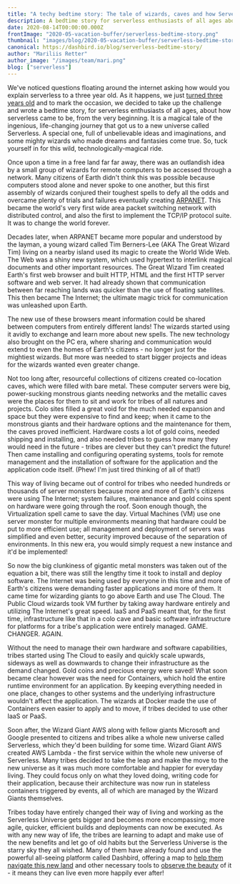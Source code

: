 ```yaml
---
title: "A techy bedtime story: The tale of wizards, caves and how Serverless came to be"
description: A bedtime story for serverless enthusiasts of all ages about how serverless came to be, from the very beginning.
date: 2020-08-14T00:00:00.000Z
frontImage: "2020-05-vacation-buffer/serverless-bedtime-story.png"
thumbnail: "images/blog/2020-05-vacation-buffer/serverless-bedtime-story.png"
canonical: https://dashbird.io/blog/serverless-bedtime-story/
author: "Mariliis Retter"
author_image: "/images/team/mari.png"
blog: ["serverless"]
---
```


We've noticed questions floating around the internet asking how would you explain serverless to a three year old. As it happens, we just [turned three years old](https://dashbird.io/blog/dashbird-turns-three-reflecting-on-year/) and to mark the occasion, we decided to take up the challenge and wrote a bedtime story, for serverless enthusiasts of all ages, about how serverless came to be, from the very beginning. It is a magical tale of the ingenious, life-changing journey that got us to a new universe called Serverless. A special one, full of unbelievable ideas and imaginations, and some mighty wizards who made dreams and fantasies come true. So, tuck yourself in for this wild, technologically-magical ride.

Once upon a time in a free land far far away, there was an outlandish idea by a small group of wizards for remote computers to be accessed through a network. Many citizens of Earth didn't think this was possible because computers stood alone and never spoke to one another, but this first assembly of wizards conjured their toughest spells to defy all the odds and overcame plenty of trials and failures eventually creating [ARPANET](https://en.wikipedia.org/wiki/ARPANET). This became the world's very first wide area packet switching network with distributed control, and also the first to implement the TCP/IP protocol suite. It was to change the world forever.

Decades later, when ARPANET became more popular and understood by the layman, a young wizard called Tim Berners-Lee (AKA The Great Wizard Tim) living on a nearby island used its magic to create the World Wide Web. The Web was a shiny new system, which used hypertext to interlink magical documents and other important resources. The Great Wizard Tim created Earth's first web browser and built HTTP, HTML and the first HTTP server software and web server. It had already shown that communication between far reaching lands was quicker than the use of floating satellites. This then became The Internet; the ultimate magic trick for communication was unleashed upon Earth.

The new use of these browsers meant information could be shared between computers from entirely different lands! The wizards started using it avidly to exchange and learn more about new spells. The new technology also brought on the PC era, where sharing and communication would extend to even the homes of Earth's citizens - no longer just for the mightiest wizards. But more was needed to start bigger projects and ideas for the wizards wanted even greater change.

Not too long after, resourceful collections of citizens created co-location caves, which were filled with bare metal. These computer servers were big, power-sucking monstrous giants needing networks and the metallic caves were the places for them to sit and work for tribes of all natures and projects. Colo sites filled a great void for the much needed expansion and space but they were expensive to find and keep; when it came to the monstrous giants and their hardware options and the maintenance for them, the caves proved inefficient. Hardware costs a lot of gold coins, needed shipping and installing, and also needed tribes to guess how many they would need in the future - tribes are clever but they can't predict the future! Then came installing and configuring operating systems, tools for remote management and the installation of software for the application and the application code itself. (Phew! I'm just tired thinking of all of that!)

This way of living became out of control for tribes who needed hundreds or thousands of server monsters because more and more of Earth's citizens were using The Internet; system failures, maintenance and gold coins spent on hardware were going through the roof. Soon enough though, the Virtualization spell came to save the day. Virtual Machines (VM) use one server monster for multiple environments meaning that hardware could be put to more efficient use; all management and deployment of servers was simplified and even better, security improved because of the separation of environments. In this new era, you would simply request a new instance and it'd be implemented!

So now the big clunkiness of gigantic metal monsters was taken out of the equation a bit, there was still the lengthy time it took to install and deploy software. The Internet was being used by everyone in this time and more of Earth's citizens were demanding faster applications and more of them. It came time for wizarding giants to go above Earth and use The Cloud. The Public Cloud wizards took VM further by taking away hardware entirely and utilizing The Internet's great speed. IaaS and PaaS meant that, for the first time, infrastructure like that in a colo cave and basic software infrastructure for platforms for a tribe's application were entirely managed. GAME. CHANGER. AGAIN.

Without the need to manage their own hardware and software capabilities, tribes started using The Cloud to easily and quickly scale upwards, sideways as well as downwards to change their infrastructure as the demand changed. Gold coins and precious energy were saved! What soon became clear however was the need for Containers, which hold the entire runtime environment for an application. By keeping everything needed in one place, changes to other systems and the underlying infrastructure wouldn't affect the application. The wizards at Docker made the use of Containers even easier to apply and to move, if tribes decided to use other IaaS or PaaS.

Soon after, the Wizard Giant AWS along with fellow giants Microsoft and Google presented to citizens and tribes alike a whole new universe called Serverless, which they'd been building for some time. Wizard Giant AWS created AWS Lambda - the first service within the whole new universe of Serverless. Many tribes decided to take the leap and make the move to the new universe as it was much more comfortable and happier for everyday living. They could focus only on what they loved doing, writing code for their application, because their architecture was now run in stateless containers triggered by events, all of which are managed by the Wizard Giants themselves.

Tribes today have entirely changed their way of living and working as the Serverless Universe gets bigger and becomes more encompassing; more agile, quicker, efficient builds and deployments can now be executed. As with any new way of life, the tribes are learning to adapt and make use of the new benefits and let go of old habits but the Serverless Universe is the starry sky they all wished. Many of them have already found and use the powerful all-seeing platform called Dashbird, offering a map to [help them navigate this new land](https://dashbird.io/blog/introducing-dashbird-atlas/) and other necessary tools to [observe the beauty](https://dashbird.io/features/) of it - it means they can live even more happily ever after!
